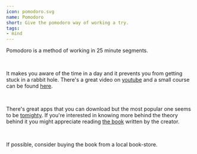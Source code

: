```yaml
---
icon: pomodoro.svg
name: Pomodoro
short: Give the pomodoro way of working a try.
tags:
- mind
---
```


Pomodoro is a method of working in 25 minute segments. 

<br> 

It makes you aware of the time in a day and it prevents you from getting stuck in
a rabbit hole. There's a great video on [youtube](https://www.youtube.com/watch?v=VFW3Ld7JO0w) and
a small course can be found [here](https://calmcode.io/pomodoro/introduction.html).

<br> 

There's great apps that you can download but the most popular one
seems to be [tomighty](https://tomighty.github.io/). If you're interested
in knowing more behind the theory behind it you might appreciate 
reading [the book](https://francescocirillo.com/products/the-pomodoro-technique-book-us-edition) 
written by the creator.

<br>

If possible, consider buying the book from a local book-store.
